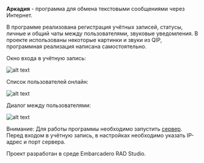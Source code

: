 **Аркадия** - программа для обмена текстовыми сообщениями через Интернет.

В программе реализована регистрация учётных записей, статусы, личные и общий чаты между пользователями, звуковые уведомления.
В проекте использованы некоторые картинки и звуки из QIP, программная реализация написана самостоятельно.

Окно входа в учётную запись:

![alt text](https://sun1-20.userapi.com/rjhesKk9OCwCmTRskFgETb4eI97WT0hnDJXUUg/M4x--B2_Xjs.jpg)

Список пользователей онлайн:

![alt text](https://sun9-42.userapi.com/r_pJMfjL3QnWIg9-nbOAw-xyP96blDrzeF8z8A/6sfnEceLo0U.jpg)

Диалог между пользователями:

![alt text](https://sun9-18.userapi.com/H5zqv3rji3Lfuyud15LZ1PD-ROPsGqbaZgr0tQ/ODcrTLE-IsU.jpg)

Внимание: Для работы программы необходимо запустить [сервер](https://github.com/Artur4ik/arca_server). Перед входом в учётную запись, в настройках необходимо указать IP-адрес и порт сервера.

Проект разработан в среде Embarcadero RAD Studio.
